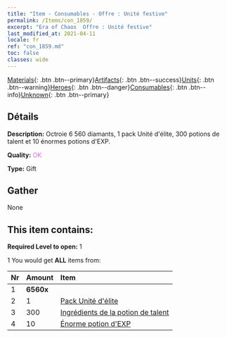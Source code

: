 ```yaml
---
title: "Item - Consumables - Offre : Unité festive"
permalink: /Items/con_1859/
excerpt: "Era of Chaos  Offre : Unité festive"
last_modified_at: 2021-04-11
locale: fr
ref: "con_1859.md"
toc: false
classes: wide
---
```

 [Materials](/fr/Items/){: .btn .btn--primary}[Artifacts](/fr/Items/Artifacts/){: .btn .btn--success}[Units](/fr/Items/Units/){: .btn .btn--warning}[Heroes](/fr/Items/Heroes/){: .btn .btn--danger}[Consumables](/fr/Items/Consumables/){: .btn .btn--info}[Unknown](/fr/Items/Unknown/){: .btn .btn--primary}

## Détails
 **Description:** Octroie 6 560 diamants, 1 pack Unité d'élite, 300 potions de talent et 10 énormes potions d'EXP.

 **Quality:** <span style="color: #DA70D6">OK</span>

 **Type:** Gift

## Gather

  None

## This item contains:

 **Required Level to open:** 1

 1 You would get **ALL** items  from:

  | Nr | Amount |     Item    |
  |:---|:-------|:------------|
  | 1 |  **6560x** | <i class="fas fa-gem"/> |  | 
  | 2 | 1 | [Pack Unité d'élite](/fr/Items/con_1833/) | 
  | 3 | 300 | [Ingrédients de la potion de talent](/fr/Items/con_1120/) | 
  | 4 | 10 | [Énorme potion d'EXP](/fr/Items/con_703/) | 
